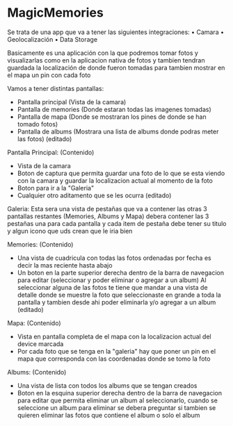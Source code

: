 # MagicMemories

Se trata de una app que va a tener las siguientes integraciones:
• Camara
• Geolocalización
• Data Storage

Basicamente es una aplicación con la que podremos tomar fotos y visualizarlas como en la aplicacion nativa de fotos y tambien tendran guardada la localización de donde fueron tomadas para tambien mostrar en el mapa un pin con cada foto

Vamos a tener distintas pantallas:
- Pantalla principal (Vista de la camara)
- Pantalla de memories (Donde estaran todas las imagenes tomadas)
- Pantalla de mapa (Donde se mostraran los pines de donde se han tomado fotos)
- Pantalla de albums (Mostrara una lista de albums donde podras meter las fotos) (editado)

Pantalla Principal: (Contenido)
- Vista de la camara
- Boton de captura que permita guardar una foto de lo que se esta viendo con la camara y guardar la localizacion actual al momento de la foto
- Boton para ir a la "Galeria"
- Cualquier otro aditamento que se les ocurra (editado)

Galeria:
Esta sera una vista de pestañas que va a contener las otras 3 pantallas restantes (Memories, Albums y Mapa)
debera contener las 3 pestañas una para cada pantalla y cada item de pestaña debe tener su titulo y algun icono que uds crean que le iria bien

Memories: (Contenido)
- Una vista de cuadricula con todas las fotos ordenadas por fecha es decir la mas reciente hasta abajo
- Un boton en la parte superior derecha dentro de la barra de navegacion para editar (seleccionar y poder eliminar o agregar a un album)
Al seleccionar alguna de las fotos te tiene que mandar a una vista de detalle donde se muestre la foto que seleccionaste en grande a toda la pantalla y tambien desde ahi poder eliminarla y/o agregar a un album (editado)

Mapa: (Contenido)
- Vista en pantalla completa de el mapa con la localizacion actual del device marcada
- Por cada foto que se tenga en la "galeria" hay que poner un pin en el mapa que corresponda con las coordenadas donde se tomo la foto

Albums: (Contenido)
- Una vista de lista con todos los albums que se tengan creados
- Boton en la esquina superior derecha dentro de la barra de navegacion para editar que permita eliminar un album al seleccionarlo, cuando se seleccione un album para eliminar se debera preguntar si tambien se quieren eliminar las fotos que contiene el album o solo el album
